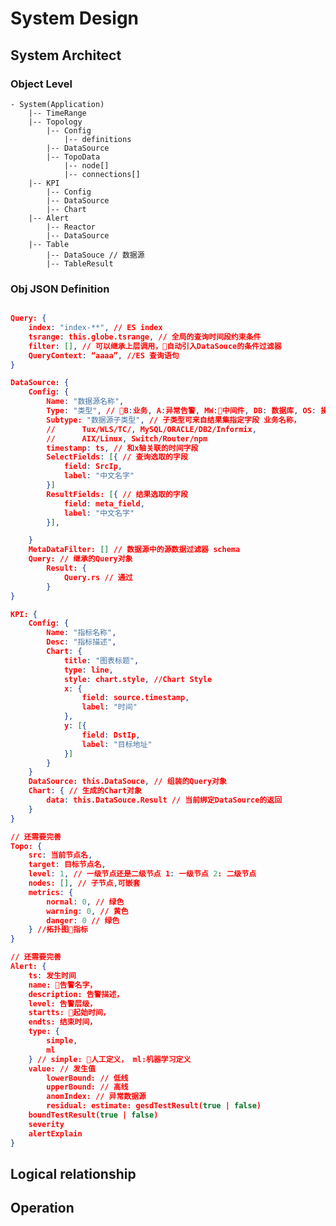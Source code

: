 # System Design

## System Architect

### Object Level

    - System(Application)
        |-- TimeRange
        |-- Topology
            |-- Config
                |-- definitions
            |-- DataSource
            |-- TopoData
                |-- node[]
                |-- connections[]
        |-- KPI
            |-- Config
            |-- DataSource
            |-- Chart
        |-- Alert
            |-- Reactor
            |-- DataSource
        |-- Table
            |-- DataSouce // 数据源
            |-- TableResult

### Obj JSON Definition

```json

Query: {
    index: "index-**", // ES index
    tsrange: this.globe.tsrange, // 全局的查询时间段约束条件
    filter: [], // 可以继承上层调用，自动引入DataSouce的条件过滤器
    QueryContext: “aaaa”, //ES 查询语句
}

DataSource: {
    Config: {
        Name: "数据源名称",
        Type: "类型", // B:业务, A:异常告警, MW:中间件, DB: 数据库, OS: 操作系统, NET: 网络
        Subtype: "数据源子类型", // 子类型可来自结果集指定字段 业务名称，
        //      Tux/WLS/TC/, MySQL/ORACLE/DB2/Informix,
        //      AIX/Linux, Switch/Router/npm
        timestamp: ts, // 和x轴关联的时间字段
        SelectFields: [{ // 查询选取的字段
            field: SrcIp,
            label: "中文名字"
        }]
        ResultFields: [{ // 结果选取的字段
            field: meta_field,
            label: "中文名字"
        }],

    }
    MetaDataFilter: [] // 数据源中的源数据过滤器 schema
    Query: // 继承的Query对象
        Result: {
            Query.rs // 通过
        }
}

KPI: {
    Config: {
        Name: "指标名称",
        Desc: "指标描述",
        Chart: {
            title: "图表标题",
            type: line,
            style: chart.style, //Chart Style
            x: {
                field: source.timestamp,
                label: "时间"
            },
            y: [{
                field: DstIp,
                label: "目标地址"
            }]
        }
    }
    DataSource: this.DataSouce, // 组装的Query对象
    Chart: { // 生成的Chart对象
        data: this.DataSouce.Result // 当前绑定DataSource的返回
    }
}

// 还需要完善
Topo: {
    src: 当前节点名,
    target: 目标节点名,
    level: 1, // 一级节点还是二级节点 1: 一级节点 2: 二级节点
    nodes: [], // 子节点,可嵌套
    metrics: {
        normal: 0, // 绿色
        warning: 0, // 黄色
        danger: 0 // 绿色
    } //拓扑图指标
}

// 还需要完善
Alert: {
    ts: 发生时间
    name: 告警名字，
    description: 告警描述，
    level: 告警层级，
    startts: 起始时间，
    endts: 结束时间，
    type: {
        simple,
        ml
    } // simple: 人工定义， ml:机器学习定义
    value: // 发生值
        lowerBound: // 低线
        upperBound: // 高线
        anomIndex: // 异常数据源
        residual: estimate: gesdTestResult(true | false)
    boundTestResult(true | false)
    severity
    alertExplain
}
```

## Logical relationship

## Operation